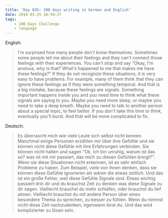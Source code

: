 ```yaml
---
title: 'Day 035: 100 days writing in German and English'
date: 2018-03-25 16:59:27
tags:
    - 100 Days Challenge
    - language
---
```

English:
> I'm surprised how many people don't know themselves. Sometimes some people tell me about their feelings and they can't connect those feelings with their experiences. You can't stop and say "Okay, I'm anxious, why is that? What's happened to me that makes me have these feelings?" If they do not recognize these situations, it is very easy to have problems. For example, many of them think that they can ignore these feelings as if they were something temporal. And that is a big mistake, because these feelings are signals. Something important happens inside you and you need time to think what these signals are saying to you. Maybe you need more sleep, or maybe you need to take a deep breath. Maybe you need to talk to another person about a special topic, to feel better. If you don't take this time to think, eventually you'll burst. And that will be more complicated to fix.

Deutsch:
> Es überrascht mich wie viele Leute sich selbst nicht kennen. Manchmal einige Personen erzählen mir über ihre Gefühle und sie können nicht diese Gefühle mit ihre Erfahrungen verbinden. Sie können nicht halten und sagen "Ok, ich bin unruhig, warum ist das so? was ist mit mir passiert, das mich zu diesen Gefühlen bringt?". Wenn sie diese Situationen nicht erkennen, ist es sehr einfach Probleme zu haben. Zum Beispiel, viele von ihnen denken, dass sie können diese Gefühle ignorieren als wären die etwas zeitlich. Und das ist ein große Fehler, weil diese Gefühle Signale sind. Etwas wichtig passiert drin dir und du brauchst Zeit zu denken was diese Signale zu dir sagen. Vielliecht brauchst du mehr schlafen, oder brauchst du tief atmen. Vielliecht brauchst du mit andere Person über eines besondere Thema zu sprechen, zu besser zu fühlen. Wenn du nimmst nicht diese Zeit nachzudenken, irgenwann birst du. Und das wird komplizierter zu lösen sein.